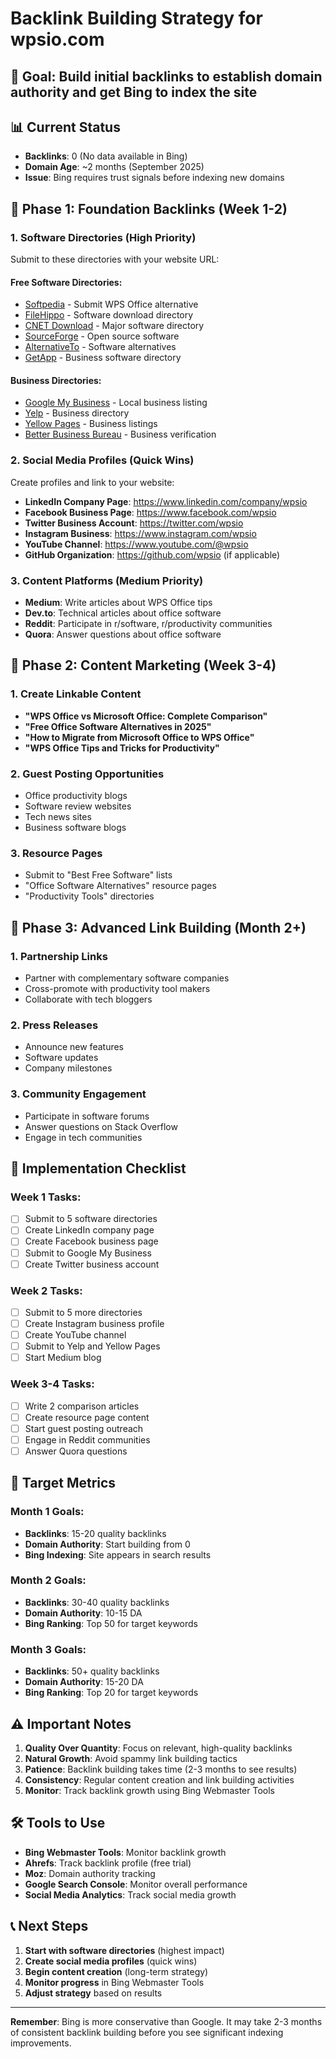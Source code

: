 # Backlink Building Strategy for wpsio.com

## 🎯 **Goal**: Build initial backlinks to establish domain authority and get Bing to index the site

## 📊 **Current Status**
- **Backlinks**: 0 (No data available in Bing)
- **Domain Age**: ~2 months (September 2025)
- **Issue**: Bing requires trust signals before indexing new domains

## 🚀 **Phase 1: Foundation Backlinks (Week 1-2)**

### 1. **Software Directories** (High Priority)
Submit to these directories with your website URL:

#### **Free Software Directories:**
- [Softpedia](https://www.softpedia.com/) - Submit WPS Office alternative
- [FileHippo](https://filehippo.com/) - Software download directory
- [CNET Download](https://download.cnet.com/) - Major software directory
- [SourceForge](https://sourceforge.net/) - Open source software
- [AlternativeTo](https://alternativeto.net/) - Software alternatives
- [GetApp](https://www.getapp.com/) - Business software directory

#### **Business Directories:**
- [Google My Business](https://business.google.com/) - Local business listing
- [Yelp](https://www.yelp.com/) - Business directory
- [Yellow Pages](https://www.yellowpages.com/) - Business listings
- [Better Business Bureau](https://www.bbb.org/) - Business verification

### 2. **Social Media Profiles** (Quick Wins)
Create profiles and link to your website:

- **LinkedIn Company Page**: https://www.linkedin.com/company/wpsio
- **Facebook Business Page**: https://www.facebook.com/wpsio
- **Twitter Business Account**: https://twitter.com/wpsio
- **Instagram Business**: https://www.instagram.com/wpsio
- **YouTube Channel**: https://www.youtube.com/@wpsio
- **GitHub Organization**: https://github.com/wpsio (if applicable)

### 3. **Content Platforms** (Medium Priority)
- **Medium**: Write articles about WPS Office tips
- **Dev.to**: Technical articles about office software
- **Reddit**: Participate in r/software, r/productivity communities
- **Quora**: Answer questions about office software

## 🎯 **Phase 2: Content Marketing (Week 3-4)**

### 1. **Create Linkable Content**
- **"WPS Office vs Microsoft Office: Complete Comparison"**
- **"Free Office Software Alternatives in 2025"**
- **"How to Migrate from Microsoft Office to WPS Office"**
- **"WPS Office Tips and Tricks for Productivity"**

### 2. **Guest Posting Opportunities**
- Office productivity blogs
- Software review websites
- Tech news sites
- Business software blogs

### 3. **Resource Pages**
- Submit to "Best Free Software" lists
- "Office Software Alternatives" resource pages
- "Productivity Tools" directories

## 🔗 **Phase 3: Advanced Link Building (Month 2+)**

### 1. **Partnership Links**
- Partner with complementary software companies
- Cross-promote with productivity tool makers
- Collaborate with tech bloggers

### 2. **Press Releases**
- Announce new features
- Software updates
- Company milestones

### 3. **Community Engagement**
- Participate in software forums
- Answer questions on Stack Overflow
- Engage in tech communities

## 📝 **Implementation Checklist**

### **Week 1 Tasks:**
- [ ] Submit to 5 software directories
- [ ] Create LinkedIn company page
- [ ] Create Facebook business page
- [ ] Submit to Google My Business
- [ ] Create Twitter business account

### **Week 2 Tasks:**
- [ ] Submit to 5 more directories
- [ ] Create Instagram business profile
- [ ] Create YouTube channel
- [ ] Submit to Yelp and Yellow Pages
- [ ] Start Medium blog

### **Week 3-4 Tasks:**
- [ ] Write 2 comparison articles
- [ ] Create resource page content
- [ ] Start guest posting outreach
- [ ] Engage in Reddit communities
- [ ] Answer Quora questions

## 🎯 **Target Metrics**

### **Month 1 Goals:**
- **Backlinks**: 15-20 quality backlinks
- **Domain Authority**: Start building from 0
- **Bing Indexing**: Site appears in search results

### **Month 2 Goals:**
- **Backlinks**: 30-40 quality backlinks
- **Domain Authority**: 10-15 DA
- **Bing Ranking**: Top 50 for target keywords

### **Month 3 Goals:**
- **Backlinks**: 50+ quality backlinks
- **Domain Authority**: 15-20 DA
- **Bing Ranking**: Top 20 for target keywords

## ⚠️ **Important Notes**

1. **Quality Over Quantity**: Focus on relevant, high-quality backlinks
2. **Natural Growth**: Avoid spammy link building tactics
3. **Patience**: Backlink building takes time (2-3 months to see results)
4. **Consistency**: Regular content creation and link building activities
5. **Monitor**: Track backlink growth using Bing Webmaster Tools

## 🛠️ **Tools to Use**

- **Bing Webmaster Tools**: Monitor backlink growth
- **Ahrefs**: Track backlink profile (free trial)
- **Moz**: Domain authority tracking
- **Google Search Console**: Monitor overall performance
- **Social Media Analytics**: Track social media growth

## 📞 **Next Steps**

1. **Start with software directories** (highest impact)
2. **Create social media profiles** (quick wins)
3. **Begin content creation** (long-term strategy)
4. **Monitor progress** in Bing Webmaster Tools
5. **Adjust strategy** based on results

---

**Remember**: Bing is more conservative than Google. It may take 2-3 months of consistent backlink building before you see significant indexing improvements.
